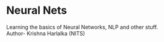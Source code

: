 # Neural Nets
Learning the basics of Neural Networks, NLP and other stuff.
<br>
Author- Krishna Harlalka (NITS)
